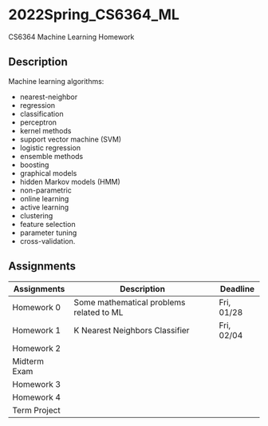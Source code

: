 # 2022Spring_CS6364_ML
CS6364 Machine Learning Homework

## Description
Machine learning algorithms: 
- nearest-neighbor
- regression
- classification
- perceptron
- kernel methods
- support vector machine (SVM)
- logistic regression
- ensemble methods
- boosting 
- graphical models
- hidden Markov models (HMM)
- non-parametric
- online learning
- active learning
- clustering
- feature selection
- parameter tuning
- cross-validation. 

## Assignments
|Assignments|Description|Deadline|
|-----------|-----------|--------|
|Homework 0|Some mathematical problems related to ML|Fri, 01/28|
|Homework 1|K Nearest Neighbors Classifier|Fri, 02/04|
|Homework 2|
|Midterm Exam|
|Homework 3|
|Homework 4|
|Term Project|
